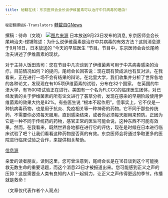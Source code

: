 ```yaml
---
title: 秘翻在线：东京医师会会长谈伊维菌素可以治疗中共病毒的理由!
---
```

`秘密翻譯組G-Translators` [轉載自GNews](https://gnews.org/zh-hans/1549175/)

撰稿：待命（文晓）
![](https://assets.gnews.org/wp-content/uploads/2021/09/画像1-15.png)[图片来源](https://www.mixonline.jp/tabid55.html?artid=69674)
日本放送9月23日发布的消息, 东京医师会会长尾﨑治夫-铿锵陈述：为什么说伊维菌素是治疗中共病毒的有效方法？这则消息源于9月16日，日本放送的 “今天的早班医生 “节目。节目中，东京医师会会长尾崎治夫讲述了伊维菌素的现状。

对于主持人饭田浩司：您在节目中几次谈到了伊维菌素可用于中共病毒感染的治疗。目前情况如何？的提问，尾﨑会长回答说：现在既有赞成派也有反对派，在我看来，正在进行一场不会有结果的辩论。在北里大学，我们收集并分析了世界各地的各种论文，发现现在有105项伊维菌素的试验，分布在32个国家。 在英国的牛津大学，有1500项试验正在进行。美国有一个名为FLCCC的临床医生团体，对已经发表的关于伊维菌素的所有论文进行了荟萃分析，发现在感染的早期阶段使用伊维菌素的效果大约是82%。有些医生说 “根本不起作用”。但事实上，它不仅是一种抗病毒药物，也是用于抗炎、免疫相关等一种神奇的药物。它不同于那些传统药，不需要你必须每天服用，直到感染结束，或者你必须每天服用来预防。正因为它是一种不同于传统药的药物，感官正常的医生可能会说，这种东西不可能有效果。然而，在我看来，既然世界各地都在进行它的评估，现在是时候在日本进行临床试验了吧？让我们看看这种药物是否真的有效。东京医师会将通过争取更多的医院进行临床试验之合作，来提供相关帮助。

[信息源](https://news.yahoo.co.jp/articles/a4e8a17c0e73edbf049910a136c65af8c57fbf1c)

亲爱的读者朋友，读到这里，您可曾注意到，尾﨑会长是在16日谈到这个可能挽救无数生命的重要话题，而这个消息23日才被报道出来。您可能感到正义之声的压抑？这是需要全人类有良知的人们一起努力，让正义之声传得更远的季节。传播就是救命！

（文章仅代表作者个人观点）
